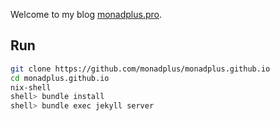 Welcome to my blog [monadplus.pro](https://monadplus.pro/).

## Run

```sh
git clone https://github.com/monadplus/monadplus.github.io
cd monadplus.github.io
nix-shell
shell> bundle install
shell> bundle exec jekyll server
```
